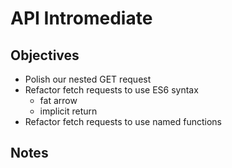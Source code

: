 # API Intromediate

## Objectives

- Polish our nested GET request
- Refactor fetch requests to use ES6 syntax
  - fat arrow
  - implicit return
- Refactor fetch requests to use named functions

## Notes